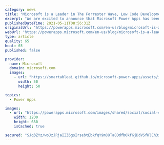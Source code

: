 ```yaml
---
category: news
title: "Microsoft is a Leader in The Forrester Wave, Low Code Development Platforms, Q2 2021"
excerpt: "We are excited to announce that Microsoft Power Apps has been recognized as a Leader in The Forrester Wave for Application Development and Delivery Professionals, Q2 2021.\r\n"
publishedDateTime: 2021-05-11T08:56:31Z
originalUrl: "https://powerapps.microsoft.com/en-us/blog/microsoft-is-a-leader-in-the-forrester-wave-low-code-development-platforms-q2-2021/"
webUrl: "https://powerapps.microsoft.com/en-us/blog/microsoft-is-a-leader-in-the-forrester-wave-low-code-development-platforms-q2-2021/"
type: article
quality: 65
heat: 65
published: false

provider:
  name: Microsoft
  domain: microsoft.com
  images:
    - url: "https://smartableai.github.io/microsoft-power-apps/assets/images/organizations/microsoft.com-50x50.jpg"
      width: 50
      height: 50

topics:
  - Power Apps

images:
  - url: "https://powerapps.microsoft.com/images/shared/social/social-share-post-ignite.png"
    width: 1200
    height: 630
    isCached: true

secured: "SJq3ZYz/woJzJRjaIIZ6gsIrsebtEbkfqY9m08Ta8DdfbOkfGjDdVSfHlEh3z3++ea8/TRwJ2TzzMK83wYiwAN09ua4Of2LG2FzrIKIZn3qE2vTJaBIhyUcVU5Ud0sr3f6XsBNv8nAtgpTLuV33k/myyp+NL8MDU+8tve8LJMaYAUAKAFcYLMitsguioDfEPOne5eSdNxf8DPzPOP5pkqGFePpkIKHLB97S/NZw0Z89BEUw0UjdGCdCR+0Nl3L95S6dNf56bBWi9jIAVI+11WLReXeXjzVa3F0iRqAuuQmT0umoJrG/GQqZlWW6PcSKA4KYFP02mHY13kqjcxAtSGLrwCn9GJucVH+nJ0yFAaQU=;G1TXaeovcnIBTM4KWSDf2Q=="
---
```


